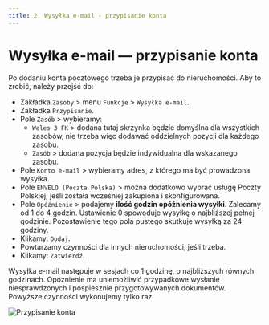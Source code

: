 ```yaml
---
title: 2. Wysyłka e-mail - przypisanie konta
---
```


# Wysyłka e-mail — przypisanie konta

Po dodaniu konta pocztowego trzeba je przypisać do nieruchomości. Aby to zrobić, należy przejść do:

- Zakładka `Zasoby` > menu `Funkcje` > `Wysyłka e-mail`.
- Zakładka `Przypisanie`.
- Pole `Zasób` > wybieramy:
  - `Weles 3 FK` > dodana tutaj skrzynka będzie domyślna dla wszystkich zasobów, nie trzeba więc dodawać oddzielnych pozycji dla każdego zasobu.
  - `Zasób` > dodana pozycja będzie indywidualna dla wskazanego zasobu.
- Pole `Konto e-mail` > wybieramy adres, z którego ma być prowadzona wysyłka.
- Pole `ENVELO (Poczta Polska)` > można dodatkowo wybrać usługę Poczty Polskiej, jeśli została wcześniej zakupiona i skonfigurowana.
- Pole `Opóźnienie` > podajemy **ilość godzin opóźnienia wysyłki**. Zalecamy od 1 do 4 godzin. Ustawienie 0 spowoduje wysyłkę o najbliższej pełnej godzinie. Pozostawienie tego pola pustego skutkuje wysyłką za 24 godziny.
- Klikamy: `Dodaj`.
- Powtarzamy czynności dla innych nieruchomości, jeśli trzeba.
- Klikamy: `Zatwierdź`.

Wysyłka e-mail następuje w sesjach co 1 godzinę, o najbliższych równych godzinach. Opóźnienie ma uniemożliwić przypadkowe wysłanie niesprawdzonych i pospiesznie przygotowywanych dokumentów. Powyższe czynności wykonujemy tylko raz.

![Przypisanie konta](przypisaniekontaemail.gif)